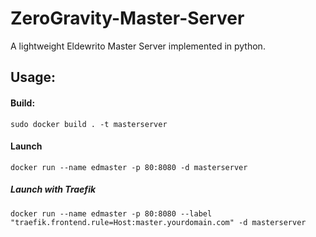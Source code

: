 # ZeroGravity-Master-Server
A lightweight Eldewrito Master Server implemented in python. 


## Usage:


#### Build:
```
sudo docker build . -t masterserver
```

#### Launch
```
docker run --name edmaster -p 80:8080 -d masterserver
```

##### Launch with Traefik
```
docker run --name edmaster -p 80:8080 --label "traefik.frontend.rule=Host:master.yourdomain.com" -d masterserver
```
